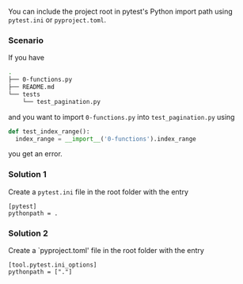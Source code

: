 You can include the project root in pytest's Python import path using `pytest.ini` or `pyproject.toml`.


### Scenario 

 If you have
```bash
.
├── 0-functions.py
├── README.md
└── tests
    └── test_pagination.py
```

and you want to import `0-functions.py` into `test_pagination.py` using

```python
def test_index_range():
  index_range = __import__('0-functions').index_range
```

you get an error.

### Solution 1
Create a `pytest.ini` file in the root folder with the entry 

```
[pytest]
pythonpath = .
```

### Solution 2
Create a `pyproject.toml' file in the root folder with the entry

```
[tool.pytest.ini_options]
pythonpath = ["."]
```

